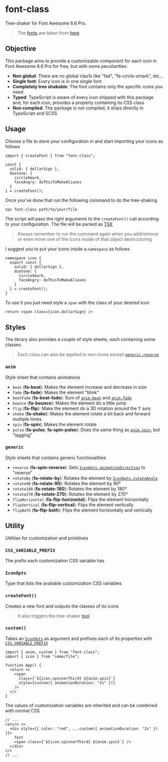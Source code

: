 
# font-class
Tree-shaker for Font Awesome 6.6 Pro.
> The [fonts](./src/font/) are taken from [here](https://weadown.com/res/font-awesome-pro/)

## Objective
This package aims to provide a customizable component for each icon in Font Awesome 6.6 Pro for free, but with some peculiarities:
- **Non global**: There are no global clas1s like "fad", "fa-circle-xmark", etc...
- **Single font**: Every icon is in one single font
- **Completely tree shakable**: The font contains only the specific icons you need
- **Typed**: TypeScript is aware of every icon shipped with this package and, for each icon, provides a property containing its CSS class
- **Non compiled**: The package is not compiled, it ships directly in TypeScript and SCSS

## <span id="tool">Usage</span>
Choose a file to store your configuration in and start importing your icons as follows
```tsx
import { createFont } from "font-class";

const {
  solid: { dollarSign },
  duotone: {
    circleXmark,
    faceAngry: doThisToMakeAliases
  }
} = createFont();
```
Once you've done that run the following command to do the tree-shaking
```sh
npx font-class path/to/your/file
```
The script will pass the right arguments to the `createFont()` call according to your configuration.
The file will be parsed as [TSX](https://www.typescriptlang.org/docs/handbook/jsx.html)
> Always remember to run the command again when you add/remove or even move one of the icons inside of that object destructuring

I suggest you to put your icons inside a `namespace` as follows
```tsx
namespace icon {
  export const {
    solid: { dollarSign },
    duotone: {
      circleXmark,
      faceAngry: doThisToMakeAliases
    }
  } = createFont();
}
```
To use it you just need style a `span` with the class of your desired icon
```tsx
return <span class={icon.dollarSign} />
```

## Styles
The library also provides a couple of style sheets, each containing some classes.
> Each class can also be applied to non-icons except [`generic.reverse`](#generic-reverse)

### `anim`
Style sheet that contains animations
- <span id="anim-beat">`beat`</span> (**fa-beat**): Makes the element increase and decrease in size
- <span id="anim-fade">`fade`</span> (**fa-fade**): Makes the element "blink"
- `beatFade` (**fa-beat-fade**): Sum of [`anim.beat`](#anim-beat) and [`anim.fade`](#anim-fade)
- `bounce` (**fa-bounce**): Makes the element do a little jump
- `flip` (**fa-flip**): Make the element do a 3D rotation around the Y axis
- `shake` (**fa-shake**): Makes the element rotate a bit back and forward multiple times
- <span id="anim-spin">`spin`</span> (**fa-spin**): Makes the element rotate
- `pulse` (**fa-pulse**, **fa-spin-pulse**): Does the same thing as [`anim.spin`](#anim-spin), but "lagging"

### `generic`
Style sheets that contains generic functionalities
- <span id="generic-reverse">`reverse`</span> (**fa-spin-reverse**): Sets [`IconOpts.animationDirection`](#iconopts) to "reverse"
- `rotateBy` (**fa-rotate-by**): Rotates the element by [`IconOpts.rotateAngle`](#iconopts)
- `rotate90` (**fa-rotate-90**): Rotates the element by 90°
- `rotate180` (**fa-rotate-180**): Rotates the element by 180°
- `rotate270` (**fa-rotate-270**): Rotates the element by 270°
- `flipHorizontal` (**fa-flip-horizontal**): Flips the element horizontally
- `flipVertical` (**fa-flip-vertical**): Flips the element vertically
- `flipBoth` (**fa-flip-both**): Flips the element horizontally and vertically

## Utility
Utilities for customization and primitives

### <span id="prefix">`CSS_VARIABLE_PREFIX`</span>
The prefix each customization CSS variable has

### <span id="iconopts">`IconOpts`</span>
Type that lists the available customization CSS variables

### `createFont()`
Creates a new font and outputs the classes of its icons
> It also triggers the tree-shaker [tool](#tool)

### `custom()`
Takes an [`IconOpts`](#iconopts) as argument and prefixes each of its properties with [`CSS_VARIABLE_PREFIX`](#prefix)
```tsx
import { anim, custom } from "font-class";
import { icon } from "some/file";

function App() {
  return <>
    <span
      class={`${icon.spinnerThird} ${anim.spin}`}
      style={custom({ animationDuration: "2s" })}
    />
  </>
}
```
The values of customization variables are inherited and can be combined with normal CSS
```tsx
// ...
return <>
  <div style={{ color: "red", ...custom({ animationDuration: "2s" }) }}>
    Text
    <span class={`${icon.spinnerThird} ${anim.spin}`} />
  </div>
</>
// ...
```